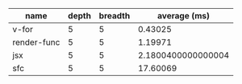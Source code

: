 | name        | depth | breadth | average (ms)       |
| ----------- | ----- | ------- | ------------------ |
| v-for       | 5     | 5       | 0.43025            |
| render-func | 5     | 5       | 1.19971            |
| jsx         | 5     | 5       | 2.1800400000000004 |
| sfc         | 5     | 5       | 17.60069           |